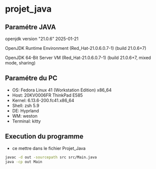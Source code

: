 # projet_java
## Paramétre JAVA 
openjdk version "21.0.6" 2025-01-21

OpenJDK Runtime Environment (Red_Hat-21.0.6.0.7-1) (build 21.0.6+7)

OpenJDK 64-Bit Server VM (Red_Hat-21.0.6.0.7-1) (build 21.0.6+7, mixed mode, sharing)

## Paramétre du PC
- OS: Fedora Linux 41 (Workstation Edition) x86_64 
- Host: 20KV0006FR ThinkPad E585 
- Kernel: 6.13.6-200.fc41.x86_64 
- Shell: zsh 5.9 
- DE: Hyprland 
- WM: weston 
- Terminal: kitty
## Execution du programme 
- ce mettre dans le fichier Projet_Java 
```bash 
javac -d out -sourcepath src src/Main.java
java -cp out Main 
